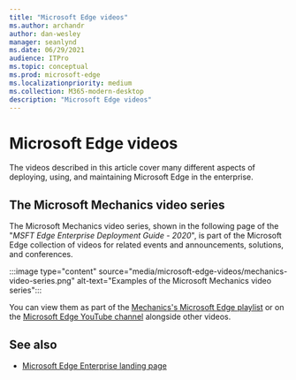 ```yaml
---
title: "Microsoft Edge videos"
ms.author: archandr
author: dan-wesley
manager: seanlynd
ms.date: 06/29/2021
audience: ITPro
ms.topic: conceptual
ms.prod: microsoft-edge
ms.localizationpriority: medium
ms.collection: M365-modern-desktop
description: "Microsoft Edge videos"
---
```


# Microsoft Edge videos

The videos described in this article cover many different aspects of deploying, using, and maintaining Microsoft Edge in the enterprise.

## The Microsoft Mechanics video series

The Microsoft Mechanics video series, shown in the following page of the "*MSFT Edge Enterprise Deployment Guide - 2020*", is part of the Microsoft Edge collection of videos for related events and announcements, solutions, and conferences.

:::image type="content" source="media/microsoft-edge-videos/mechanics-video-series.png" alt-text="Examples of the Microsoft Mechanics video series":::

You can view them as part of the [Mechanics's Microsoft Edge playlist](https://www.youtube.com/playlist?list=PLXtHYVsvn_b-uXh1tMeYpT-0iD8tD3tFy) or on the [Microsoft Edge YouTube channel](https://www.youtube.com/channel/UCIGx7oT8p6-jUpOfg98yelA) alongside other videos.

## See also

- [Microsoft Edge Enterprise landing page](https://aka.ms/EdgeEnterprise)